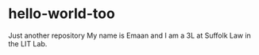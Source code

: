 # hello-world-too
 Just another repository
My name is Emaan and I am a 3L at Suffolk Law in the LIT Lab.
